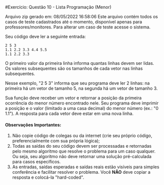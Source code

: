 #Exercício: Questão 10 - Lista Programação (Menor)

Arquivo zip gerado em: 08/05/2022 16:58:06 
Este arquivo contém todos os casos de teste cadastrados até o momento, disponível apenas para professores/monitores. 
Para alterar um caso de teste acesse o sistema. 


Seu código deve ler a seguinte entrada:

```
2 5 3 
1.1 2.2 3.3 4.4 5.5
1.1 2.2 3.3
```

O primeiro valor da primeira linha informa quantas linhas devem ser lidas. Os valores subsequentes são os tamanhos de cada vetor nas linhas subsequentes.

Nesse exemplo, "2 5 3" informa que seu programa deve ler 2 linhas: na primeira há um vetor de tamanho 5, na segunda há um vetor de tamanho 3.

Sua função deve receber um vetor e retornar a posição da primeira ocorrência do menor número encontrado nele. Seu programa deve imprimir a posição e o valor (limitado a uma casa decimal) do menor número (ex.: "0 1.1"). A resposta para cada vetor deve estar em uma nova linha.

#### Observações Importantes:

1. Não copie código de colegas ou da internet (crie seu próprio código, preferencialmente com sua própria lógica);
2. Todas as saídas do seu código devem ser processadas e retornadas pelo mesmo algoritmo que resolve o problema para um caso qualquer. Ou seja, seu algoritmo não deve retornar uma solução pré-calculada para casos específicos.
3. As entradas, saídas esperadas e saídas reais estão visíveis para simples conferência e facilitar resolver o problema. Você **NÃO** deve copiar a resposta e colocá-la "hard-coded".